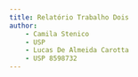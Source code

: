 ```yaml
---
title: Relatório Trabalho Dois
author:
    - Camila Stenico
    - USP
    - Lucas De Almeida Carotta
    - USP 8598732
---
```

